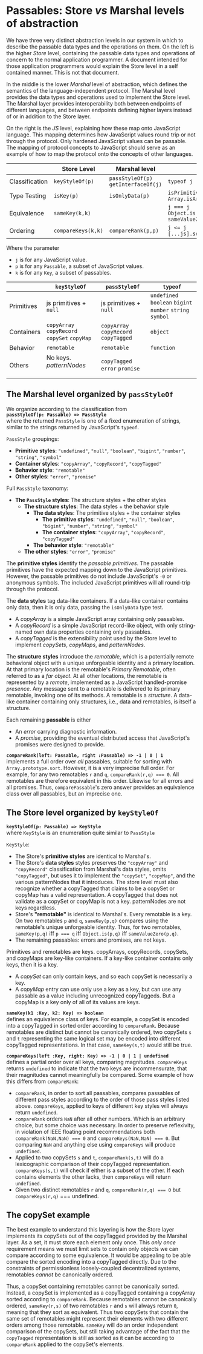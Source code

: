 # Passables: Store  *vs* Marshal levels of abstraction

We have three very distinct abstraction levels in our system in which to describe the passable data types and the operations on them. On the left is the higher *Store* level, containing the passable data types and operations of concern to the normal application programmer. A document intended for those application programmers would explain the Store level in a self contained manner. This is not that document.

In the middle is the lower *Marshal* level of abstraction, which defines the semantics of the language-independent protocol. The Marshal level provides the data types and operations used to implement the Store level. The Marshal layer provides interoperability both between endpoints of different languages, and between endpoints defining higher layers instead of or in addition to the Store layer.

On the right is the *JS* level, explaining how these map onto JavaScript language. This mapping determines how JavaScript values round trip or not through the protocol. Only hardened JavaScript values can be passable. The mapping of protocol concepts to JavaScript should serve as an example of how to map the protocol onto the concepts of other languages.

|                | Store Level        | Marshal level                       | JS                                                    |
| -------------- | ------------------ | ----------------------------------- | ----------------------------------------------------- |
| Classification | `keyStyleOf(p)`    | `passStyleOf(p)`<br>`getInterfaceOf(j)` | `typeof j`                    |
| Type Testing   | `isKey(p)`         | `isOnlyData(p)`                     | `isPrimitive(j)`<br>`Array.isArray(j)`                |
| Equivalence    | `sameKey(k,k)`     |                                     | `j === j`<br>`Object.is(j,j)`<br>`sameValueZero(j,j)` |
| Ordering       | `compareKeys(k,k)` | `compareRank(p,p)`                  | `j <= j`<br>`[...js].sort(compare(j,j))`              |

Where the parameter
   * `j` is for any JavaScript value.
   * `p` is for any `Passable`, a subset of JavaScript values.
   * `k` is for any `Key`, a subset of passables.


|            | `keyStyleOf`                                    | `passStyleOf`                            | `typeof`           |
| ---------- | ----------------------------------------------- | ---------------------------------------- | ------------------ |
| Primitives | js primitives + `null`  | js primitives + `null` | `undefined` `boolean` `bigint`<br>`number` `string` `symbol` |
| Containers | `copyArray` `copyRecord`<br>`copySet` `copyMap` | `copyArray` `copyRecord`<br>`copyTagged` | `object`           |
| Behavior   | `remotable`                                     | `remotable`                              | `function`         |
| Others     | No keys. <i>patternNodes</i><br>&nbsp;          | `copyTagged`<br>`error` `promise`        |                    |


## The Marshal level organized by `passStyleOf`

We organize according to the classification from<br>
**`passStyleOf(p: Passable) => PassStyle`**<br>
where the returned `PassStyle` is one of a fixed enumeration of strings, similar to the strings returned by JavaScript's `typeof`.

`PassStyle` groupings:
- **Primitive styles**: `"undefined"`, `"null"`, `"boolean"`, `"bigint"`, `"number"`, `"string"`, `"symbol"`
- **Container styles**: `"copyArray"`, `"copyRecord"`, `"copyTagged"`
- **Behavior style**: `"remotable"`
- **Other styles**: `"error"`, `"promise"`

Full `PassStyle` taxonomy:
   * **The `PassStyle` styles**: The structure styles + the other styles
     * **The structure styles**: The data styles + the behavior style
         * **The data styles**: The primitive styles + the container styles
           * **The primitive styles**: `"undefined"`, `"null"`, `"boolean"`, `"bigint"`, `"number"`, `"string"`, `"symbol"`
           * **The container styles**: `"copyArray"`, `"copyRecord"`, `"copyTagged"`
         * **The behavior style**: `"remotable"`
     * **The other styles**: `"error"`, `"promise"`


The **primitive styles** identify the *passable primitives*. The passable primitives have the expected mapping down to the JavaScript primitives. However, the passable primitives do not include JavaScript's `-0` or anonymous symbols. The included JavaScript primitives will all round-trip through the protocol.

The **data styles** tag data-like containers. If a data-like container contains only data, then it is only data, passing the `isOnlyData` type test.
  * A *copyArray* is a simple JavaScript array containing only passables.
  * A *copyRecord* is a simple JavaScript record-like object, with only string-named own data properties containing only passables.
  * A *copyTagged* is the extensibility point used by the Store level to implement *copySets*, *copyMaps*, and *patternNodes*.

The **structure styles** introduce the *remotable*, which is a potentially remote behavioral object with a unique unforgeable identity and a primary location. At that primary location is the remotable's *Primary Remotable*, often referred to as a *far object*. At all other locations, the remotable is represented by a *remote*, implemented as a JavaScript handled-promise *presence*. Any message sent to a remotable is delivered to its primary remotable, invoking one of its methods. A remotable is a *structure*. A data-like container containing only structures, i.e., data and remotables, is itself a structure.

Each remaining **passable** is either
  * An *error* carrying diagnostic information.
  * A *promise*, providing the eventual distributed access that JavaScript's promises were designed to provide.

**`compareRank(left: Passable, right :Passable) => -1 | 0 | 1`**<br>
implements a full order over *all* passables, suitable for sorting with `Array.prototype.sort`. However, it is a very imprecise full order. For example, for any two remotables `r` and `q`, `compareRank(r,q) === 0`. All remotables are therefore equivalent in this order. Likewise for all errors and all promises. Thus, `comparePassable`'s zero answer provides an equivalence class over all passables, but an imprecise one.

 ## The Store level organized by `keyStyleOf`

**`keyStyleOf(p: Passable) => KeyStyle`**<br>
 where `KeyStyle` is an enumeration quite similar to `PassStyle`

`KeyStyle`:
   * The Store's **primitive styles** are identical to Marshal's.
   * The Store's **data styles** styles preserves the `"copyArray"` and `"copyRecord"` classification from Marshal's data styles, omits `"copyTagged"`, but uses it to implement the `"copySet"`, `"copyMap"`, and the various patternNodes that it introduces. The store level must also recognize whether a copyTagged that claims to be a copySet or copyMap has a valid representation. A copyTagged that does not validate as a copySet or copyMap is not a key. patternNodes are not keys regardless.
   * Store's **"remotable"** is identical to Marshal's. Every remotable is a key. On two remotables `p` and `q`, `sameKey(p,q)` compares using the remotable's unique unforgeable identity. Thus, for two remotables, `sameKey(p,q)` iff `p === q` iff `Object.is(p,q)` iff `sameValueZero(p,q)`.
   * The remaining passables: errors and promises, are not keys.

Primitives and remotables are keys. copyArrays, copyRecords, copySets, and copyMaps are key-like containers. If a key-like container contains only keys, then it is a key.
  * A *copySet* can only contain keys, and so each copySet is necessarily a key.
  * A *copyMap* entry can use only use a key as a key, but can use any passable as a value including unrecognized copyTaggeds. But a copyMap is a key only of all of its values are keys.

**`sameKey(k1 :Key, k2: Key) => boolean`**<br>
defines an equivalence class of keys. For example, a copySet is encoded into a copyTagged in sorted order according to `compareRank`. Because remotables are distinct but cannot be canonically ordered, two copySets `s` and `t` representing the same logical set may be encoded into different copyTagged representations. In that case, `sameKey(s,t)` would still be true.

**`compareKeys(left :Key, right: Key) => -1 | 0 | 1 | undefined`**<br>
defines a partial order over all keys, comparing magnitudes. `compareKeys` returns `undefined` to indicate that the two keys are incommensurate, that their magnitudes cannot meaningfully be compared. Some example of how this differs from `compareRank`:
   * `compareRank`, in order to sort all passables, compares passables of different pass styles according to the order of those
     pass styles listed above. `compareKeys`, applied to keys of different key styles will always return `undefined`.
   * `compareRank` orders `NaN` after all other numbers. Which is an arbitrary choice, but some choice was necessary. In order to preserve reflexivity, in violation of IEEE floating point recommendations both `compareRank(NaN,NaN) === 0` and `compareKeys(NaN,NaN) === 0`. But comparing `NaN` and anything else using `compareKeys` will produce `undefined`.
   * Applied to two copySets `s` and `t`, `compareRank(s,t)` will do a lexicographic comparison of their copyTagged representation. `compareKeys(s,t)` will check if either is a subset of the other. If each contains elements the other lacks, then `compareKeys` will return `undefined`.
   * Given two distinct remotables `r` and `q`, `compareRank(r,q) === 0` but `compareKeys(r,q)` === undefined.

## The copySet example

The best example to understand this layering is how the Store layer implements its copySets out of the copyTagged provided by the Marshal layer. As a set, it must store each element only once. This _only once_ requirement means we must limit sets to contain only objects we can compare according to some equivalence. It would be appealing to be able compare the sorted encoding into a copyTagged directly. Due to the constraints of permissionless loosely-coupled decentralized systems, remotables _cannot_ be canonically ordered.

Thus, a copySet containing remotables cannot be canonically sorted. Instead, a copySet is implemented as a copyTagged containing a copyArray sorted according to `compareRank`. Because remotables cannot be canonically ordered, `sameKey(r,s)` of two remotables `r` and `s` will always return `0`, meaning that they sort as equivalent. Thus two copySets that contain the same set of remotables might represent their elements with two different orders among those remotable. `sameKey` will do an order independent comparison of the copySets, but still taking advantage of the fact that the `copyTagged` representation is still as sorted as it can be according to `compareRank` applied to the copySet's elements.
